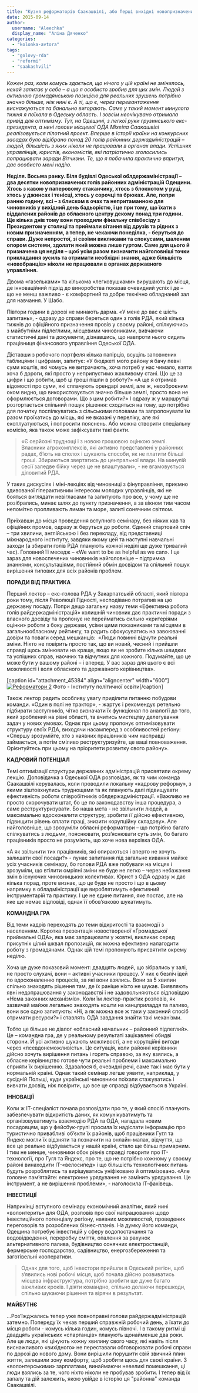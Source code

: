 ```yaml
---
title: "Кузня реформаторів Саакашвілі, або Перші вихідні новопризначених голів РДА Одещини"
date: 2015-09-14
author: 
  username: "Aleechka"
  display_name: "Аліна Дяченко"
categories: 
  - "kolonka-avtora"
tags: 
  - "golovy-rda"
  - "reformi"
  - "saakashvili"
---
```


_Кожен раз, коли комусь здається, що нічого у цій країні не змінилось, нехай запитає у себе – а що я особисто зробив для цих змін. Людей з активною громадянською позицією для реальних зрушень потрібно значно більше, ніж нині є. А ті, що є, через перевантаження виснажуються та банально вигорають. Саме у такий момент минулого тижня я поїхала в Одеську область._ _І зовсім неочікувано отримала привід для оптимізму. Тут, на Одещині, з легкої руки грузинського екс-президента, а нині голови місцевої ОДА Міхеіла Саакашвілі реалізовується пілотний проект. Вперше в історії країни на конкурсних засадах було відібрано понад 20 голів районних держадміністрацій – людей, більшість з яких ніколи не працювали в органах влади. Успішних управлінців, юристів, економістів, які патріотично зголосились попрацювати заради Вітчизни. Те, що я побачила практично впритул, дає особисто мені надію._

**Неділя. Восьма ранку. Біля будівлі Одеської облдержаміністрації – два десятки новопризначених голів районних адміністрацій Одещини. Хтось з кавою у паперовому стаканчику, хтось з блокнотом у руці, хтось у джинсах і тенісці, хтось у сорочці та брюках. Але, попри ранню годину, всі – з блиском в очах та непритаманною для чиновників у вихідний день бадьорістю, і це при тому, що їхати з віддалених районів до обласного центру декому понад три години. Ще кілька днів тому вони проходили фінальну співбесіду з Президентом у столиці та приймали вітання від друзів та рідних з новим призначенням, а тепер, не чекаючи понеділка, - беруться до справи. Дуже непростої, зі своїми викликами та спокусами, шаленим опором системи, здолати який можна лише гуртом. Саме для цього й призначена ця неділя – щоб усім разом визначити найголовніші точки прикладання зусиль та отримати необхідні знання, адже більшість «новобранців» ніколи не працювали в органах державного управління.**

Двома «газельками» та кількома «легковушками» вирушають до місця, де інноваційний підхід до виноробства показав очевидний успіх і де – що не менш важливо - є комфортний та добре технічно обладнаний зал для навчання. У Шабо.

Півтори години в дорозі не минають дарма. «У мене до вас є шість запитань», - одразу до справи береться один з голів РДА, який кілька тижнів до офіційного призначення провів у своєму районі, спілкуючись з майбутніми підлеглими, місцевими чиновниками, вивчаючи статистичні дані та документи, дізнавшись, що навпроти нього сидить працівниця фінансового управління Одеської ОДА.

Діставши з робочого портфеля кілька папірців, всуціль заповнених таблицями і цифрами, запитує: «У бюджеті мого району я бачу певні суми коштів, які чомусь не витрачають, хоча потреб у нас чимало, взяти хоча б дороги, які просто у неприпустимо жахливому стані. Що це за цифри і що робити, щоб ці гроші пішли в роботу?» «А ще я отримав відомості про суми, які сплачують орендарі землі, але ж, неозброєним оком видно, що використовується значно більше землі, просто вона не оформлюється договорами. Що з цим робити?» І одразу ж у маршрутці розгортається спільний пошук рішення: сходяться на тому, що потрібно для початку поспілкуватись з сільськими головами та запропонувати їм разом проїхатись до місць, які не вказані у переліку, але які експлуатуються, і попросити пояснень. Або можна створити спеціальну комісію, яка також може зафіксувати такі факти.

> «Є серйозні труднощі і з новою грошовою оцінкою землі. Власники агрокомплексів, які активно представлені у районних радах, б’ють на сполох і шукають способи, як не платити більші гроші. Збираються звертатись до центральної влади. На минулій сесії заледве бійку через це не влаштували», - не вгамовується діловитий РДА.

У таких дискусіях і міні-лекціях від чиновниці з фінуправління, приємно здивованої гіперактивним інтересом молодих управлінців, які не бояться виглядати невігласами та запитують про все, у чому ще не розібрались, минає шлях до пункту призначення, а за вікном тим часом непомітно пропливають лиман та море, залиті сонячним світлом.

Приїхавши до місця проведення вступного семінару, без ніяких кав та офіційних промов, одразу ж беруться до роботи. Єдиний стартовий спіч – три хвилини, англійською і без перекладу, від представниці міжнародного інституту, завдяки якому цей та наступні навчальні заходи (а збирати голів РДА планують кожної неділі ще дуже тривалий час). Головний її меседж – «We want to be as helpful as we can». І це зараз для новоспечених чиновників найголовніше – підтримка знаннями, консультаціями, постійний обмін досвідом та спільний пошук вирішення типових для всіх районів проблем.

**ПОРАДИ ВІД ПРАКТИКА**

Перший лектор – екс-голова РДА у Закарпатській області, який півтора роки тому, після Революції Гідності, несподівано потрапив на цю державну посаду. Попри дещо загальну назву теми «Ефективна робота голів райдержадміністрацій» колишній чиновник дає практичні поради з власного досвіду та пропонує не перейматись сильно «критеріями оцінки» роботи з боку держави, усіми цими показниками та місцями в загальнообласному рейтингу, та радить сфокусуватись на завоюванні довіри та поваги серед мешканців:  «Люди повинні відчути реальні зміни. Ніхто не повірить просто так, що ви новий, чесний і прийшли справді щось змінювати на краще, якщо ви не зробите кілька швидких та успішних справ, наочних та відчутних для кожного. Подумайте, що це може бути у вашому районі – і вперед. У вас зараз для цього є всі можливості і воля обласного та державного керівництва».

\[caption id="attachment\_45384" align="aligncenter" width="600"\][![Реформатори 2](https://mpz.brovary.org/wp-content/uploads/2015/09/Reformatory-2.jpg)](https://mpz.brovary.org/wp-content/uploads/2015/09/Reformatory-2.jpg) Фото - Інституту політичної освіти\[/caption\]

Також лектор радить особливу увагу приділити питанню побудови команди. «Один в полі не трактор», - жартує і рекомендує ретельно підбирати заступників, чітко визначати їх функціонал по аналогії до того, який зроблений на рівні області, та вчитись мистецтву делегування задач у нових умовах. Однак при цьому пропонує оптимізовувати структуру своїх РДА, виходячи насамперед з особливостей регіону: «Спершу зрозумійте, хто з наявних працівників чим насправді займається, а потім сміливо реструктуризуйте, це ваші повноваження. Орієнтуйтесь при цьому на пріоритети розвитку свого району».

**КАДРОВИЙ ПОТЕНЦІАЛ**

Темі оптимізації структури державних адміністрацій присвятили окрему лекцію. Доповідачка з Одеської ОДА розповідає, як та чим команда Саакашвілі керувалась, коли проводили локальну «кадрову реформу», з якими зіштовхнулись труднощами та як планують далі підвищувати ефективність роботи співробітників облдержадміністрації. «Важливо не просто скорочувати штат, бо це по законодавству інша процедура, а саме реструктуризувати. Бо наша мета - не звільнити людей, а максимально вдосконалити структуру, зробити її дійсно ефективною, підвищити рівень оплати праці, знизити корупційну складову». Але найголовніше, що зрозуміли обласні реформатори – що потрібно багато спілкуватись з людьми, пояснювати, роз’яснювати суть змін, бо багато працівників просто не розуміють, що хоче нова верхівка ОДА.

«А як звільнити тих працівників, які опираються і вперто не хочуть залишати свої посади?» - лунає запитання під загальне кивання майже усіх учасників семінару, бо голови РДА вже побували на місцях і зрозуміли, що втілити омріяні зміни не буде не легко – через небажання змін в існуючих чиновницьких колективах. Юрист з ОДА одразу ж дає кілька порад, проте визнає, що це буде не просто і що в цьому напрямку в обладміністрації ще вироблятимуть ефективний інструментарій та практику. І це не єдине питання, яке постає, але на яке ще немає відповіді, однак її обов’язково шукатимуть.

**КОМАНДНА ГРА**

Від теми кадрів переходять до теми відкритості та взаємодії з населенням. Коротка презентація новоствореної «Громадської приймальні ОДА», яка має запрацювати у жовтні, викликає серед присутніх цілий шквал пропозицій, як можна ефективно налагодити роботу з громадянами. Однак цій темі пропонують присвятити окрему неділю.

Хоча це дуже показовий момент: двадцять людей, що зібрались у залі, не просто слухачі, вони – активні учасники процесу. У них є безліч ідей по вдосконаленню процесів, за які вони взялись. Вони за 5 хвилин спільно знаходять рішення там, де їх раніше ніхто не шукав. Виявляють явні недопрацювання у законодавстві і не задовольняються відповіддю «Нема законних механізмів». Коли їм лектор-практик розповів, як зазвичай майже легально знаходять кошти на канцприладдя та паливо, вони все одно запитують: «Ні, а як можна все ж таки у законний спосіб отримати ресурси?» і ставлять ОДА завдання знайти такі механізми.

Тобто це більше не діалог «обласний начальник – районний підлеглий». Це – командна гра, де у реальному результаті зацікавлені обидві сторони. Й усі активно шукають можливості, а не корупційні вигоди через «псевдонеможливість». Це ситуація, коли районні керівники дійсно хочуть вирішення питань і горять справою, за яку взялись, а обласне керівництво готове чути реальні проблеми і максимально сприяти їх вирішенню. Здавалося б, очевидні речі, саме так і має бути у нормальній країні. Однак такий семінар легше уявити, наприклад, у сусідній Польщі, куди українські чиновники поїхали стажуватись і вивчати досвід, ніж повірити, що все це справді відбувається в Україні.

**ІННОВАЦІЇ**

Коли ж ІТ-спеціаліст почала розповідати про те, у який спосіб планують забезпечувати відкритість даних, як комунікуватимуть та організовуватимуть взаємодію РДА та ОДА, нагадала новим посадовцям, що у фейсбук-групі просила їх надіслати інформацію про туристично привабливі об’єкти їх районів, щоб працівники Гугл та Яндекс могли їх відзняти та позначити на онлайн-мапах, відчуття, що все це реально відбувається у нашій країні, стало ще більш примарним. І тим не менше, чиновники обох рівнів справді говорити про ІТ-технології, про Гугл та Яндекс, про те, що не потрібно кожному у своєму районі винаходити ІТ-«велосипед» і що більшість технологічних питань будуть розроблятись та вирішуватись уніфіковано й оптимізовано. «Але головне пам’ятайте: електронне урядування не замінить урядування. Це інструмент, а не вирішення проблеми», - наголосила ІТ-фахівець.

**ІНВЕСТИЦІЇ**

Наприкінці вступного семінару економічний аналітик, який нині «волонтерить» для ОДА, розповів про свої напрацювання щодо інвестиційного потенціалу регіону, наявних можливостей, проведених переговорів та розроблених бізнес-планів. На думку його команди, Одещина потребує інвестицій у сферу водопостачання та водовідведення, переробку сміття, опалення за рахунок альтернативного палива, будівництво сонячних електростанцій, фермерське господарство, садівництво, енергозбереження та заготівельні кооперативи.

> Однак для того, щоб інвестори прийшли в Одеський регіон, щоб з’явились нові робочі місця, щоб почала дійсно розвиватись місцева інфраструктура, потрібно зробити ще дуже багато важливих кроків. І діяти командно, спільно долаючи перешкоди, спільно шукаючи рішення та вірячи в результат.

**МАЙБУТНЄ**

...Роз’їжджались тепер уже повноправні голови райдержадміністрацій затемно. Попереду їх чекав перший справжній робочий день, а їхати до місця роботи - комусь кілька годин, комусь півночі. І в такому ритмі ці двадцять українських «спартанців» планують щонайменше два роки. Але це люди, які цінують кожну хвилину свого часу, які навіть після виснажливого «вихідного» не переставали обговорювати робочі справи по дорозі до нового дому. Вони вирішили порушити свій звичний плин життя, залишили зону комфорту, щоб зробити щось для своєї країни. З «волонтерськими» зарплатами, винаймаючи невеликі помешкання, ці люди взялись за те, чого ніхто ніколи не пробував зробити. І тепер від їх запалу та дій залежить, якою увійде в історію ця "районна" команда Саакашвілі.
